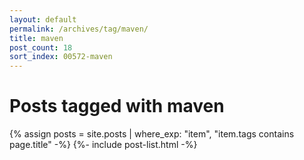 ```yaml
---
layout: default
permalink: /archives/tag/maven/
title: maven
post_count: 18
sort_index: 00572-maven
---
```

<h1 class="page-heading">Posts tagged with maven</h1>
{% assign posts = site.posts | where_exp: "item", "item.tags contains page.title" -%}
{%- include post-list.html -%}
